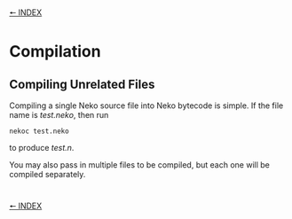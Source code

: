 [🠔 INDEX](../readme.md)
#

# Compilation

## Compiling Unrelated Files

Compiling a single Neko source file into Neko bytecode is simple. If the file name is *test.neko*, then run

`nekoc test.neko`

to produce *test.n*.

You may also pass in multiple files to be compiled, but each one will be compiled separately.

#
[🠔 INDEX](../readme.md)